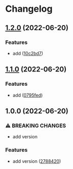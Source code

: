 # Changelog

## [1.2.0](https://github.com/antropovAlexandr/ttttt/compare/v1.1.0...v1.2.0) (2022-06-20)


### Features

* add ([10c2bd7](https://github.com/antropovAlexandr/ttttt/commit/10c2bd7116db65bcc3826c77cba4c956f18e8934))

## [1.1.0](https://github.com/antropovAlexandr/ttttt/compare/v1.0.0...v1.1.0) (2022-06-20)


### Features

* add ([0795fed](https://github.com/antropovAlexandr/ttttt/commit/0795fed02866e0b09c01cef9102258a8578f317c))

## 1.0.0 (2022-06-20)


### ⚠ BREAKING CHANGES

* add version

### Features

* add version ([2788420](https://github.com/antropovAlexandr/ttttt/commit/2788420bc64f73ca6f529f08c8776051158b2475))

